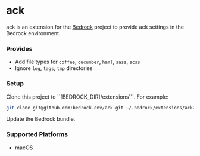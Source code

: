 # ack

ack is an extension for the [Bedrock](https://github.com/bedrock-env/bedrock)
project to provide ack settings in the Bedrock environment.

### Provides

- Add file types for ``coffee``, ``cucumber``, ``haml``, ``sass``, ``scss``
- Ignore ``log``, ``tags``, ``tmp`` directories

### Setup

Clone this project to ``[BEDROCK_DIR]/extensions```. For example:

```sh
git clone git@github.com:bedrock-env/ack.git ~/.bedrock/extensions/ack2
```

Update the Bedrock bundle.

### Supported Platforms

- macOS
